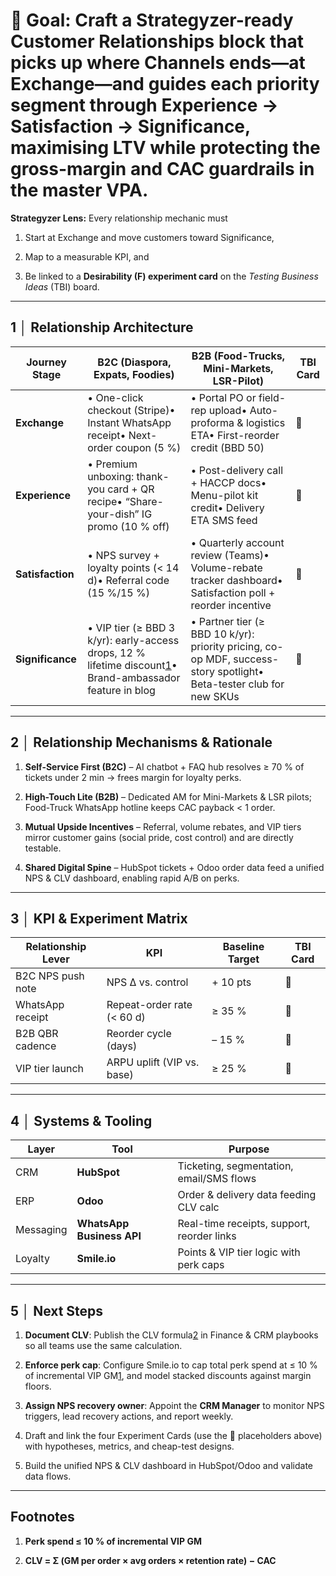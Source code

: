 # **🎯 Goal:** Craft a Strategyzer-ready **Customer Relationships** block that picks up where Channels ends—at **Exchange**—and guides each priority segment through **Experience → Satisfaction → Significance**, maximising LTV while protecting the gross-margin and CAC guardrails in the master VPA.

**Strategyzer Lens:** Every relationship mechanic must

1. Start at Exchange and move customers toward Significance,

2. Map to a measurable KPI, and

3. Be linked to a **Desirability (F) experiment card** on the *Testing Business Ideas* (TBI) board.

---

## **1 │ Relationship Architecture**

| Journey Stage | B2C (Diaspora, Expats, Foodies) | B2B (Food-Trucks, Mini-Markets, LSR-Pilot) | TBI Card |
| ----- | ----- | ----- | ----- |
| **Exchange** | • One-click checkout (Stripe)• Instant WhatsApp receipt• Next-order coupon (5 %) | • Portal PO or field-rep upload• Auto-proforma & logistics ETA• First-reorder credit (BBD 50\) | 🔗 |
| **Experience** | • Premium unboxing: thank-you card \+ QR recipe• “Share-your-dish” IG promo (10 % off) | • Post-delivery call \+ HACCP docs• Menu-pilot kit credit• Delivery ETA SMS feed | 🔗 |
| **Satisfaction** | • NPS survey \+ loyalty points (\< 14 d)• Referral code (15 %/15 %) | • Quarterly account review (Teams)• Volume-rebate tracker dashboard• Satisfaction poll \+ reorder incentive | 🔗 |
| **Significance** | • VIP tier (≥ BBD 3 k/yr): early-access drops, 12 % lifetime discount[1](https://chatgpt.com/c/68306eee-e300-8006-9054-d2e32e1e1625#user-content-fn-2)• Brand-ambassador feature in blog | • Partner tier (≥ BBD 10 k/yr): priority pricing, co-op MDF, success-story spotlight• Beta-tester club for new SKUs | 🔗 |

---

## **2 │ Relationship Mechanisms & Rationale**

1. **Self-Service First (B2C)** – AI chatbot \+ FAQ hub resolves ≥ 70 % of tickets under 2 min → frees margin for loyalty perks.

2. **High-Touch Lite (B2B)** – Dedicated AM for Mini-Markets & LSR pilots; Food-Truck WhatsApp hotline keeps CAC payback \< 1 order.

3. **Mutual Upside Incentives** – Referral, volume rebates, and VIP tiers mirror customer gains (social pride, cost control) and are directly testable.

4. **Shared Digital Spine** – HubSpot tickets \+ Odoo order data feed a unified NPS & CLV dashboard, enabling rapid A/B on perks.

---

## **3 │ KPI & Experiment Matrix**

| Relationship Lever | KPI | Baseline Target | TBI Card |
| ----- | ----- | ----- | ----- |
| B2C NPS push note | NPS Δ vs. control | \+ 10 pts | 🔗 |
| WhatsApp receipt | Repeat-order rate (\< 60 d) | ≥ 35 % | 🔗 |
| B2B QBR cadence | Reorder cycle (days) | – 15 % | 🔗 |
| VIP tier launch | ARPU uplift (VIP vs. base) | ≥ 25 % | 🔗 |

---

## **4 │ Systems & Tooling**

| Layer | Tool | Purpose |
| ----- | ----- | ----- |
| CRM | **HubSpot** | Ticketing, segmentation, email/SMS flows |
| ERP | **Odoo** | Order & delivery data feeding CLV calc |
| Messaging | **WhatsApp Business API** | Real-time receipts, support, reorder links |
| Loyalty | **Smile.io** | Points & VIP tier logic with perk caps |

---

## **5 │ Next Steps**

1. **Document CLV**: Publish the CLV formula[2](https://chatgpt.com/c/68306eee-e300-8006-9054-d2e32e1e1625#user-content-fn-1) in Finance & CRM playbooks so all teams use the same calculation.

2. **Enforce perk cap**: Configure Smile.io to cap total perk spend at ≤ 10 % of incremental VIP GM[1](https://chatgpt.com/c/68306eee-e300-8006-9054-d2e32e1e1625#user-content-fn-2), and model stacked discounts against margin floors.

3. **Assign NPS recovery owner**: Appoint the **CRM Manager** to monitor NPS triggers, lead recovery actions, and report weekly.

4. Draft and link the four Experiment Cards (use the 🔗 placeholders above) with hypotheses, metrics, and cheap-test designs.

5. Build the unified NPS & CLV dashboard in HubSpot/Odoo and validate data flows.

---

## **Footnotes**

1. **Perk spend ≤ 10 % of incremental VIP GM**

2. **CLV \= Σ (GM per order × avg orders × retention rate) − CAC**

